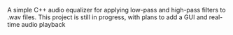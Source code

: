 A simple C++ audio equalizer for applying low-pass and high-pass filters to .wav files. This project is still in progress, with plans to add a GUI and real-time audio playback
